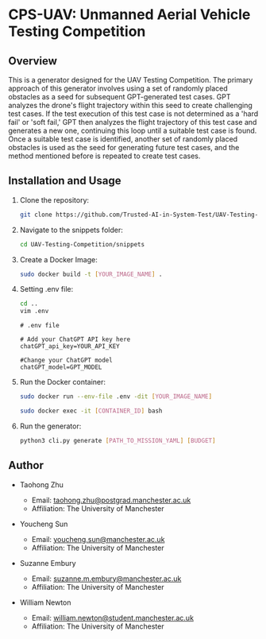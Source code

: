 # CPS-UAV: Unmanned Aerial Vehicle Testing Competition

## Overview

This is a generator designed for the UAV Testing Competition. The primary approach of this generator involves using a set of randomly placed obstacles as a seed for subsequent GPT-generated test cases. GPT analyzes the drone's flight trajectory within this seed to create challenging test cases. If the test execution of this test case is not determined as a 'hard fail' or 'soft fail,' GPT then analyzes the flight trajectory of this test case and generates a new one, continuing this loop until a suitable test case is found. Once a suitable test case is identified, another set of randomly placed obstacles is used as the seed for generating future test cases, and the method mentioned before is repeated to create test cases.

## Installation and Usage


1. Clone the repository: 
    ```bash
    git clone https://github.com/Trusted-AI-in-System-Test/UAV-Testing-Competition.git    
	```

2. Navigate to the snippets folder:
    ```bash
    cd UAV-Testing-Competition/snippets
    ```

3. Create a Docker Image:
	```bash
    sudo docker build -t [YOUR_IMAGE_NAME] .
    ```

4. Setting .env file:
	```bash
    cd ..
	vim .env
    ```
	```plaintext
	# .env file

	# Add your ChatGPT API key here
	chatGPT_api_key=YOUR_API_KEY
	
	#Change your ChatGPT model
	chatGPT_model=GPT_MODEL

5. Run the Docker container:
	```bash
    sudo docker run --env-file .env -dit [YOUR_IMAGE_NAME]

	sudo docker exec -it [CONTAINER_ID] bash
    ```
	
6. Run the generator:
	```bash
    python3 cli.py generate [PATH_TO_MISSION_YAML] [BUDGET]
    ```

## Author

- Taohong Zhu
  - Email: taohong.zhu@postgrad.manchester.ac.uk
  - Affiliation: The University of Manchester

- Youcheng Sun
  - Email: youcheng.sun@manchester.ac.uk
  - Affiliation: The University of Manchester

- Suzanne Embury
  - Email: suzanne.m.embury@manchester.ac.uk
  - Affiliation: The University of Manchester

- William Newton
  - Email: william.newton@student.manchester.ac.uk
  - Affiliation: The University of Manchester


